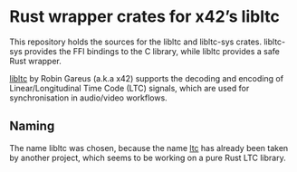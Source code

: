 # Rust wrapper crates for x42’s libltc

This repository holds the sources for the libltc and libltc-sys crates.
libltc-sys provides the FFI bindings to the C library, while libltc provides a
safe Rust wrapper.

[libltc](https://x42.github.io/libltc) by Robin Gareus (a.k.a x42) supports the
decoding and encoding of Linear/Longitudinal Time Code (LTC) signals, which are
used for synchronisation in audio/video workflows.


## Naming

The name libltc was chosen, because the name [ltc](https://crates.io/crates/ltc)
has already been taken by another project, which seems to be working on a pure
Rust LTC library.
